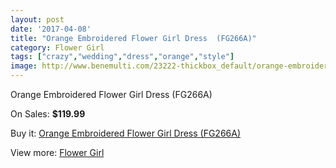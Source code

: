 ```yaml
---
layout: post
date: '2017-04-08'
title: "Orange Embroidered Flower Girl Dress  (FG266A)"
category: Flower Girl
tags: ["crazy","wedding","dress","orange","style"]
image: http://www.benemulti.com/23222-thickbox_default/orange-embroidered-flower-girl-dress-fg266a.jpg
---
```

Orange Embroidered Flower Girl Dress  (FG266A)

On Sales: **$119.99**
<a href="https://www.benemulti.com/en/flower-girl/8957-orange-embroidered-flower-girl-dress-fg266a.html"><amp-img layout="responsive" width="600" height="600" src="//www.benemulti.com/23222-thickbox_default/orange-embroidered-flower-girl-dress-fg266a.jpg" alt="Orange Embroidered Flower Girl Dress  (FG266A) 0" /></a>

Buy it: [Orange Embroidered Flower Girl Dress  (FG266A)](https://www.benemulti.com/en/flower-girl/8957-orange-embroidered-flower-girl-dress-fg266a.html "Orange Embroidered Flower Girl Dress  (FG266A)")

View more: [Flower Girl](https://www.benemulti.com/en/75-flower-girl "Flower Girl")